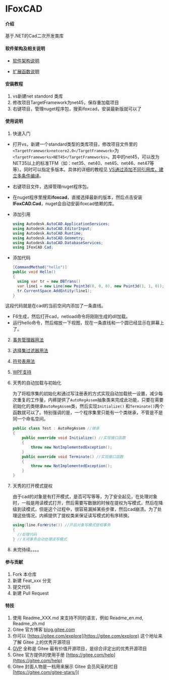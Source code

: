 # IFoxCAD

#### 介绍

基于.NET的Cad二次开发类库

#### 软件架构及相关说明

- [软件架构说明](/docs/关于IFoxCAD的架构说明.md)

- [扩展函数说明](/docs/关于扩展函数的说明.md)

#### 安装教程

1.  vs新建net standord 类库
2.  修改项目TargetFramework为net45，保存重加载项目
3.  右键项目，管理nuget程序包，搜索ifoxcad，安装最新版就可以了

#### 使用说明

1.  快速入门

   - 打开vs，新建一个standard类型的类库项目，修改项目文件里的`<TargetFramework>netcore2.0</TargetFramework>`为`<TargetFrameworks>NET45</TargetFrameworks>`。其中的net45，可以改为NET35以上的标准TFM（如：net35、net40、net45、net46、net47等等）。同时可以指定多版本。具体的详细的教程见 [VS通过添加不同引用库，建立多条件编译]( https://www.yuque.com/vicwjb/zqpcd0/ufbwyl)。
   - 右键项目文件，选择管理nuget程序包。
   - 在nuget程序里搜索**ifoxcad**，直接选择最新的版本，然后点击安装**IFoxCAD.Cad**，nuget会自动安装ifoxcad依赖的库。
   - 添加引用

      ```c#
     using Autodesk.AutoCAD.ApplicationServices;
     using Autodesk.AutoCAD.EditorInput;
     using Autodesk.AutoCAD.Runtime;
     using Autodesk.AutoCAD.Geometry;
     using Autodesk.AutoCAD.DatabaseServices;
     using IFoxCAD.Cad;
     ```

   - 添加代码

      ```c#
     [CommandMethod("hello")]
     public void Hello()
     {
        using var tr = new DBTrans()
        var line1 = new Line(new Point3d(0, 0, 0), new Point3d(1, 1, 0));
        tr.CurrentSpace.AddEntity(line1);
     }
     ```

  这段代码就是在cad的当前空间内添加了一条直线。

   - F6生成，然后打开cad，netload命令将刚刚生成的dll加载。
   - 运行hello命令，然后缩放一下视图，现在一条直线和一个圆已经显示在屏幕上了。

2. [事务管理器用法](/docs/DBTrans.md)

3. [选择集过滤器用法](/docs/SelectionFilter.md)

4. [符号表用法](/docs/SymbolTable.md)

5. [WPF支持](/docs/WPF.md)

6. 天秀的自动加载与初始化

   为了将程序集的初始化和通过写注册表的方式实现自动加载统一设置，减少每次重复的工作量，内裤提供了`AutoRegAssem`抽象类来完成此功能，只要在需要初始化的类继承`AutoRegAssem`类，然后实现`Initialize()` 和`Terminate()`两个函数就可以了。特别强调的是，一个程序集里只能有一个类继承，不管是不是同一个命名空间。

   ```c#
   public class Test : AutoRegAssem //继承
   {
       public override void Initialize() //实现接口函数
       {
           throw new NotImplementedException();
       }
       public override void Terminate() //实现接口函数
       {
           throw new NotImplementedException();
       }
   }
   ```

7. 天秀的打开模式提权

   由于cad的对象是有打开模式，是否可写等等，为了安全起见，在处理对象时，一般是用读模式打开，然后需要写数据的时候在提权为写模式，然后在降级到读模式，但是这个过程中，很容易漏掉某些步骤，然后cad崩溃。为了处理这些情况，内裤提供了提权类来保证读写模式的有序转换。

   ```c#
   using(line.ForWrite()) //开启对象写模式提权事务
   {
     //处理代码
   } //关闭事务自动处理读写模式
   ```

8. 未完待续。。。。

#### 参与贡献

1.  Fork 本仓库
2.  新建 Feat_xxx 分支
3.  提交代码
4.  新建 Pull Request


#### 特技

1.  使用 Readme\_XXX.md 来支持不同的语言，例如 Readme\_en.md, Readme\_zh.md
2.  Gitee 官方博客 [blog.gitee.com](https://blog.gitee.com)
3.  你可以 [https://gitee.com/explore](https://gitee.com/explore) 这个地址来了解 Gitee 上的优秀开源项目
4.  [GVP](https://gitee.com/gvp) 全称是 Gitee 最有价值开源项目，是综合评定出的优秀开源项目
5.  Gitee 官方提供的使用手册 [https://gitee.com/help](https://gitee.com/help)
6.  Gitee 封面人物是一档用来展示 Gitee 会员风采的栏目 [https://gitee.com/gitee-stars/](